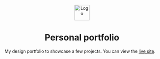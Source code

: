 <p align="center">
  <img src="" width="50" alt="Logo" />
</p>
<h1 align="center">Personal portfolio</h1>
My design portfolio to showcase a few projects. You can view the
<a href="">live site</a>.
